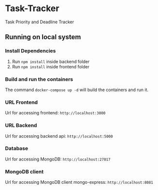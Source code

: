 # Task-Tracker
Task Priority and Deadline Tracker

## Running on local system

### Install Dependencies
1. Run `npm install` inside backend folder
2. Run `npm install` inside frontend folder

### Build and run the containers
The command `docker-compose up -d` will build the containers and run it.



### URL Frontend
Url for accessing frontend: `http://localhost:3000`

### URL Backend
Url for accessing backend api: `http://localhost:5000`

### Database
Url for accessing MongoDB: `http://localhost:27017`

### MongoDB client
Url for accessing MongoDB client mongo-express: `http://localhost:8081`
